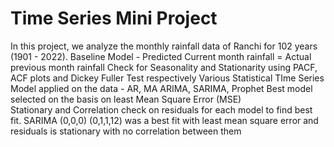# Time Series Mini Project

In this project, we analyze the monthly rainfall data of Ranchi for 102 years (1901 - 2022).
Baseline Model - Predicted Current month rainfall = Actual previous month rainfall
Check for Seasonality and Stationarity using PACF, ACF plots and Dickey Fuller Test respectively
Various Statistical TIme Series Model applied on the data - AR, MA ARIMA, SARIMA, Prophet
Best model selected on the basis on least Mean Square Error (MSE)  
Stationary and Correlation check on residuals for each model to find best fit.
SARIMA (0,0,0) (0,1,1,12) was a best fit with least mean square error and residuals is stationary with no correlation between them
